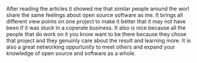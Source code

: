 After reading the articles it showed me that similar people around the worl share the same feelings about open source software as me. It brings all different view points on one project to make it better that it may not have been if it was stuck in a coperate business. It also is nice because all the people that do work on it you know want to be there because they chose that project and they genuinly care about the result and learning more. It is also a great networking oppurtunity to meet others and expand your knowledge of open source and software as a whole.
